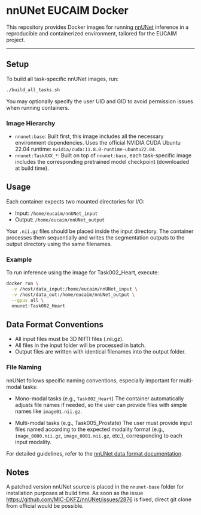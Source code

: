# nnUNet EUCAIM Docker

This repository provides Docker images for running [nnUNet](https://github.com/MIC-DKFZ/nnUNet/tree/nnunetv1) inference in a reproducible and containerized environment, tailored for the EUCAIM project.

---

## Setup

To build all task-specific nnUNet images, run:

```bash
./build_all_tasks.sh
```

You may optionally specify the user UID and GID to avoid permission issues when running containers.

### Image Hierarchy
* `nnunet:base`: Built first, this image includes all the necessary environment dependencies. Uses the official NVIDIA CUDA Ubuntu 22.04 runtime: `nvidia/cuda:11.8.0-runtime-ubuntu22.04`.
* `nnunet:TaskXXX_*`: Built on top of `nnunet:base`, each task-specific image includes the corresponding pretrained model checkpoint (downloaded at build time).

## Usage
Each container expects two mounted directories for I/O:
* Input: `/home/eucaim/nnUNet_input`
* Output: `/home/eucaim/nnUNet_output`

Your `.nii.gz` files should be placed inside the input directory. The container processes them sequentially and writes the segmentation outputs to the output directory using the same filenames.

### Example

To run inference using the image for Task002_Heart, execute:
```bash
docker run \
  -v /host/data_input:/home/eucaim/nnUNet_input \
  -v /host/data_out:/home/eucaim/nnUNet_output \
  --gpus all \
  nnunet:Task002_Heart
```

## Data Format Conventions
* All input files must be 3D NIfTI files (.nii.gz).
* All files in the input folder will be processed in batch.
* Output files are written with identical filenames into the output folder.

### File Naming
nnUNet follows specific naming conventions, especially important for multi-modal tasks:

* Mono-modal tasks (e.g., `Task002_Heart`)
The container automatically adjusts file names if needed, so the user can provide files with simple names like `image01.nii.gz`.

* Multi-modal tasks (e.g., Task005_Prostate)
The user must provide input files named according to the expected modality format (e.g., `image_0000.nii.gz`, `image_0001.nii.gz`, etc.), corresponding to each input modality.

For detailed guidelines, refer to the [nnUNet data format documentation](https://github.com/MIC-DKFZ/nnUNet/blob/nnunetv1/documentation/data_format_inference.md).


## Notes
A patched version nnUNet source is placed in the `nnunet-base` folder for installation purposes at build time. As soon as the issue https://github.com/MIC-DKFZ/nnUNet/issues/2876 is fixed, direct git clone from official would be possible.


